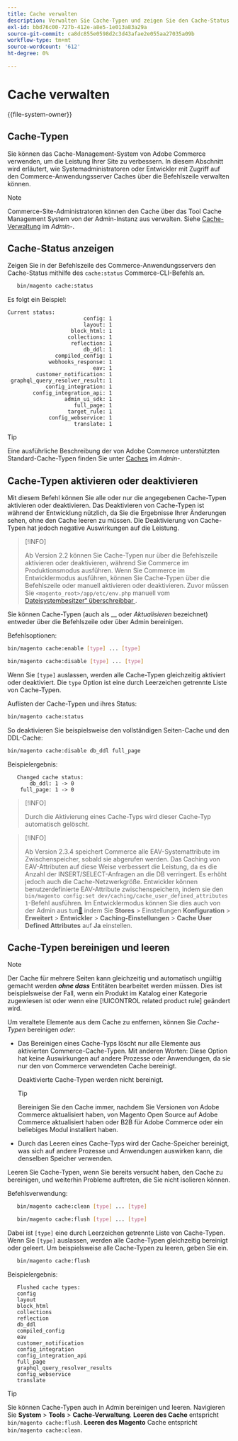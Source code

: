 ```yaml
---
title: Cache verwalten
description: Verwalten Sie Cache-Typen und zeigen Sie den Cache-Status über die Befehlszeile mithilfe der Commerce-CLI an
exl-id: bbd76c00-727b-412e-a8e5-1e013a83a29a
source-git-commit: ca8dc855e0598d2c3d43afae2e055aa27035a09b
workflow-type: tm+mt
source-wordcount: '612'
ht-degree: 0%

---
```


# Cache verwalten

{{file-system-owner}}

## Cache-Typen

Sie können das Cache-Management-System von Adobe Commerce verwenden, um die Leistung Ihrer Site zu verbessern. In diesem Abschnitt wird erläutert, wie Systemadministratoren oder Entwickler mit Zugriff auf den Commerce-Anwendungsserver Caches über die Befehlszeile verwalten können.

>[!NOTE]
>
>
>Commerce-Site-Administratoren können den Cache über das Tool Cache Management System von der Admin-Instanz aus verwalten. Siehe [Cache-Verwaltung](https://experienceleague.adobe.com/de/docs/commerce-admin/systems/tools/cache-management) im _Admin-_.


## Cache-Status anzeigen

Zeigen Sie in der Befehlszeile des Commerce-Anwendungsservers den Cache-Status mithilfe des `cache:status` Commerce-CLI-Befehls an.

```bash
   bin/magento cache:status
```

<!-- where `--bootstrap=` is a URL-encoded associative array of Commerce [application bootstrap parameters](../bootstrap/set-parameters.md) and values. -->

Es folgt ein Beispiel:

```
Current status:
                        config: 1
                        layout: 1
                    block_html: 1
                   collections: 1
                    reflection: 1
                        db_ddl: 1
               compiled_config: 1
             webhooks_response: 1
                           eav: 1
         customer_notification: 1
 graphql_query_resolver_result: 1
            config_integration: 1
        config_integration_api: 1
                  admin_ui_sdk: 1
                     full_page: 1
                   target_rule: 1
             config_webservice: 1
                     translate: 1
```

>[!TIP]
>
>Eine ausführliche Beschreibung der von Adobe Commerce unterstützten Standard-Cache-Typen finden Sie unter [Caches](https://experienceleague.adobe.com/de/docs/commerce-admin/systems/tools/cache-management#caches) im _Admin-_.


## Cache-Typen aktivieren oder deaktivieren

Mit diesem Befehl können Sie alle oder nur die angegebenen Cache-Typen aktivieren oder deaktivieren. Das Deaktivieren von Cache-Typen ist während der Entwicklung nützlich, da Sie die Ergebnisse Ihrer Änderungen sehen, ohne den Cache leeren zu müssen. Die Deaktivierung von Cache-Typen hat jedoch negative Auswirkungen auf die Leistung.

>[!INFO]
>
>Ab Version 2.2 können Sie Cache-Typen nur über die Befehlszeile aktivieren oder deaktivieren, während Sie Commerce im Produktionsmodus ausführen. Wenn Sie Commerce im Entwicklermodus ausführen, können Sie Cache-Typen über die Befehlszeile oder manuell aktivieren oder deaktivieren. Zuvor müssen Sie `<magento_root>/app/etc/env.php` manuell vom [Dateisystembesitzer“ überschreibbar ](../../installation/prerequisites/file-system/overview.md).

Sie können Cache-Typen (auch als __ oder _Aktualisieren_ bezeichnet) entweder über die Befehlszeile oder über Admin bereinigen.

Befehlsoptionen:

```bash
bin/magento cache:enable [type] ... [type]
```

```bash
bin/magento cache:disable [type] ... [type]
```

Wenn Sie `[type]` auslassen, werden alle Cache-Typen gleichzeitig aktiviert oder deaktiviert. Die `type` Option ist eine durch Leerzeichen getrennte Liste von Cache-Typen.

<!-- `--bootstrap=` is a URL-encoded associative array of Commerce [application bootstrap parameters](../bootstrap/set-parameters.md#bootstrap-parameters) and values. -->

Auflisten der Cache-Typen und ihres Status:

```bash
bin/magento cache:status
```

So deaktivieren Sie beispielsweise den vollständigen Seiten-Cache und den DDL-Cache:

```bash
bin/magento cache:disable db_ddl full_page
```

Beispielergebnis:

```
   Changed cache status:
       db_ddl: 1 -> 0
    full_page: 1 -> 0
```

>[!INFO]
>
>Durch die Aktivierung eines Cache-Typs wird dieser Cache-Typ automatisch gelöscht.

>[!INFO]
>
>Ab Version 2.3.4 speichert Commerce alle EAV-Systemattribute im Zwischenspeicher, sobald sie abgerufen werden. Das Caching von EAV-Attributen auf diese Weise verbessert die Leistung, da es die Anzahl der INSERT/SELECT-Anfragen an die DB verringert. Es erhöht jedoch auch die Cache-Netzwerkgröße. Entwickler können benutzerdefinierte EAV-Attribute zwischenspeichern, indem sie den `bin/magento config:set dev/caching/cache_user_defined_attributes 1`-Befehl ausführen. Im Entwicklermodus können Sie dies auch von der Admin aus tun[&#128279;](../bootstrap/application-modes.md) indem Sie **Stores** > Einstellungen **Konfiguration** > **Erweitert** > **Entwickler** > **Caching-Einstellungen** > **Cache User Defined Attributes** auf **Ja** einstellen.

## Cache-Typen bereinigen und leeren

>[!NOTE]
>
>Der Cache für mehrere Seiten kann gleichzeitig und automatisch ungültig gemacht werden **_ohne dass_** Entitäten bearbeitet werden müssen. Dies ist beispielsweise der Fall, wenn ein Produkt im Katalog einer Kategorie zugewiesen ist oder wenn eine [!UICONTROL related product rule] geändert wird.

Um veraltete Elemente aus dem Cache zu entfernen, können Sie _Cache-Typen_ bereinigen _oder_:

- Das Bereinigen eines Cache-Typs löscht nur alle Elemente aus aktivierten Commerce-Cache-Typen. Mit anderen Worten: Diese Option hat keine Auswirkungen auf andere Prozesse oder Anwendungen, da sie nur den von Commerce verwendeten Cache bereinigt.

  Deaktivierte Cache-Typen werden nicht bereinigt.

  >[!TIP]
  >
  >Bereinigen Sie den Cache immer, nachdem Sie Versionen von Adobe Commerce aktualisiert haben, von Magento Open Source auf Adobe Commerce aktualisiert haben oder B2B für Adobe Commerce oder ein beliebiges Modul installiert haben.

- Durch das Leeren eines Cache-Typs wird der Cache-Speicher bereinigt, was sich auf andere Prozesse und Anwendungen auswirken kann, die denselben Speicher verwenden.

Leeren Sie Cache-Typen, wenn Sie bereits versucht haben, den Cache zu bereinigen, und weiterhin Probleme auftreten, die Sie nicht isolieren können.

Befehlsverwendung:

```bash
   bin/magento cache:clean [type] ... [type]
```

```bash
   bin/magento cache:flush [type] ... [type]
```

Dabei ist `[type]` eine durch Leerzeichen getrennte Liste von Cache-Typen. Wenn Sie `[type]` auslassen, werden alle Cache-Typen gleichzeitig bereinigt oder geleert. Um beispielsweise alle Cache-Typen zu leeren, geben Sie ein.

```bash
   bin/magento cache:flush
```

Beispielergebnis:

```
   Flushed cache types:
   config
   layout
   block_html
   collections
   reflection
   db_ddl
   compiled_config
   eav
   customer_notification
   config_integration
   config_integration_api
   full_page
   graphql_query_resolver_results
   config_webservice
   translate
```

>[!TIP]
>
>Sie können Cache-Typen auch in Admin bereinigen und leeren. Navigieren Sie **System** > **Tools** > **Cache-Verwaltung**. **Leeren des Cache** entspricht `bin/magento cache:flush`. **Leeren des Magento** Cache entspricht `bin/magento cache:clean`.
